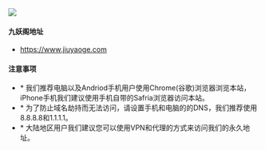 <style>h1{ display:none;}</style>


<div class="brand" id="logo"><img src="https://cdn.sinaimg.cn.52ecy.cn/large/005BYqpgly1g3aehn0a1dj303801edg1.jpg"></div>



<div class="field "><h4 class="title">九妖阁地址</h4><ul><li><a href="https://www.jiuyaoge.com/" target="_blank">https://www.jiuyaoge.com</a></li></ul></div>


<div class="field desc"><h4 class="title">注意事项</h4><ul><li>* 我们推荐电脑以及Andriod手机用户使用Chrome(谷歌)浏览器浏览本站，iPhone手机我们建议使用手机自带的Safria浏览器访问本站。</li><li>* 为了防止域名劫持而无法访问，请设置手机和电脑的的DNS，我们推荐使用8.8.8.8和1.1.1.1。</li><li>* 大陆地区用户我们建议您可以使用VPN和代理的方式来访问我们的永久地址。</li></ul></div>

